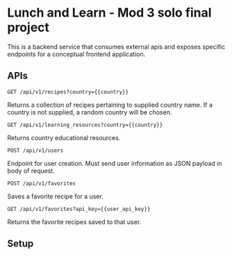 # Lunch and Learn - Mod 3 solo final project

This is a backend service that consumes external apis and exposes specific endpoints for a conceptual frontend application.

## APIs

```
GET /api/v1/recipes?country={{country}}
```
Returns a collection of recipes pertaining to supplied country name.
If a country is not supplied, a random country will be chosen.

```
GET /api/v1/learning_resources?country={{country}}
```
Returns country educational resources.

```
POST /api/v1/users
```
Endpoint for user creation. Must send user information as JSON payload in body of request.

```
POST /api/v1/favorites
```
Saves a favorite recipe for a user.

```
GET /api/v1/favorites?api_key={{user_api_key}}
```
Returns the favorite recipes saved to that user.

## Setup